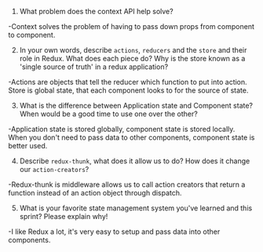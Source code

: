 1. What problem does the context API help solve?

-Context solves the problem of having to pass down props from component to component.


2. In your own words, describe `actions`, `reducers` and the `store` and their role in Redux. What does each piece do? Why is the store known as a 'single source of truth' in a redux application?

-Actions are objects that tell the reducer which function to put into action.  Store is global state, that each component looks to for the source of state.


3. What is the difference between Application state and Component state? When would be a good time to use one over the other?

-Application state is stored globally, component state is stored locally.  When you don't need to pass data to other components, component state is better used.

4. Describe `redux-thunk`, what does it allow us to do? How does it change our `action-creators`?

-Redux-thunk is middleware allows us to call action creators that return a function instead of an action object through dispatch.

5. What is your favorite state management system you've learned and this sprint? Please explain why!

-I like Redux a lot, it's very easy to setup and pass data into other components.